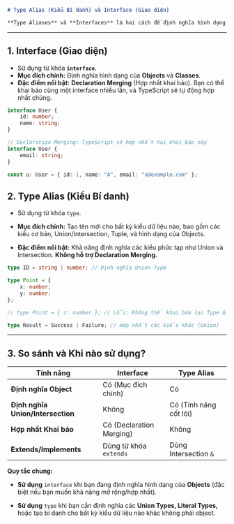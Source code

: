 ```markdown
# Type Alias (Kiểu Bí danh) và Interface (Giao diện)

**Type Aliases** và **Interfaces** là hai cách để định nghĩa hình dạng (shape) của các đối tượng (object) hoặc các hàm (function).
```
---

## 1. Interface (Giao diện)

* Sử dụng từ khóa **`interface`**.
* **Mục đích chính:** Định nghĩa hình dạng của **Objects** và **Classes**.
* **Đặc điểm nổi bật:** **Declaration Merging** (Hợp nhất khai báo). Bạn có thể khai báo cùng một interface nhiều lần, và TypeScript sẽ tự động hợp nhất chúng.

```typescript
interface User {
    id: number;
    name: string;
}

// Declaration Merging: TypeScript sẽ hợp nhất hai khai báo này
interface User {
    email: string;
}

const u: User = { id: 1, name: "A", email: "a@example.com" };
```

## 2. Type Alias (Kiểu Bí danh)
* Sử dụng từ khóa `type`.

* **Mục đích chính:** Tạo tên mới cho bất kỳ kiểu dữ liệu nào, bao gồm các kiểu cơ bản, Union/Intersection, Tuple, và hình dạng của Objects.

* **Đặc điểm nổi bật:** Khả năng định nghĩa các kiểu phức tạp như Union và Intersection. **Không hỗ trợ Declaration Merging.**

```typescript
type ID = string | number; // Định nghĩa Union Type

type Point = {
    x: number;
    y: number;
};

// type Point = { z: number }; // Lỗi: Không thể khai báo lại Type Alias

type Result = Success | Failure; // Hợp nhất các kiểu khác (Union)
```

---
## 3. So sánh và Khi nào sử dụng? 
|Tính năng	|Interface	|Type Alias|
|-----------|-----------|----------|
|**Định nghĩa Object**	|Có (Mục đích chính)	|Có |
|**Định nghĩa Union/Intersection**	|Không	|Có (Tính năng cốt lõi) |
|**Hợp nhất Khai báo**	|Có (Declaration Merging)	|Không |
|**Extends/Implements**	|Dùng từ khóa `extends` |	Dùng Intersection `&` |

**Quy tắc chung:**

* **Sử dụng** `interface` khi bạn đang định nghĩa hình dạng của **Objects** (đặc biệt nếu bạn muốn khả năng mở rộng/hợp nhất).

* **Sử dụng** `type` khi bạn cần định nghĩa các **Union Types, Literal Types,** hoặc tạo bí danh cho bất kỳ kiểu dữ liệu nào khác không phải object.